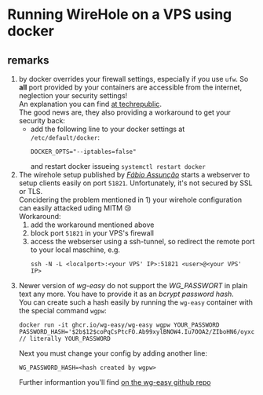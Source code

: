 # Running WireHole on a VPS using docker

## remarks
1) by docker overrides your firewall settings, especially if you use `ufw`. So **all** port provided by your containers are accessible from the internet, neglection your security settings!<br>
   An explanation you can find [at techrepublic](https://www.techrepublic.com/article/how-to-fix-the-docker-and-ufw-security-flaw/).<br>
   The good news are, they also providing a workaround to get your security back:
   - add the following line to your docker settings at `/etc/default/docker`:<br>
     ```
     DOCKER_OPTS="--iptables=false"
     ```
     and restart docker issueing `systemctl restart docker`
2) The wirehole setup published by [*Fábio Assunção*](https://github.com/fabioassuncao/wirehole) starts a webserver to setup clients easily on port `51821`. Unfortunately, it's not secured by SSL or TLS. <br> 
   Concidering the problem mentioned in 1) your wirehole configuration can easily attacked uding MITM 😢<br>
   Workaround:<br>
   1) add the workaround mentioned above
   2) block port `51821` in your VPS's firewall
   3) access the webserser using a ssh-tunnel, so redirect the remote port to your local maschine, e.g.<br>
      ```
      ssh -N -L <localport>:<your VPS' IP>:51821 <user>@<your VPS' IP>
      ```
3) Newer version of *wg-easy* do not support the *WG_PASSWORT* in plain text any more. You have to provide it as an *bcrypt password hash*.<br>
   You can create such a hash easily by running the `wg-easy` container with the special command `wgpw`:<br>
   ```
   docker run -it ghcr.io/wg-easy/wg-easy wgpw YOUR_PASSWORD
   PASSWORD_HASH='$2b$12$coPqCsPtcFO.Ab99xylBNOW4.Iu7OOA2/ZIboHN6/oyxca3MWo7fW' // literally YOUR_PASSWORD
   ```
   Next you must change your config by adding another line:
   ```
   WG_PASSWORD_HASH=<hash created by wgpw>
   ```
   Further informantion you'll find [on the wg-easy github repo](https://github.com/wg-easy/wg-easy/blob/master/How_to_generate_an_bcrypt_hash.md)
